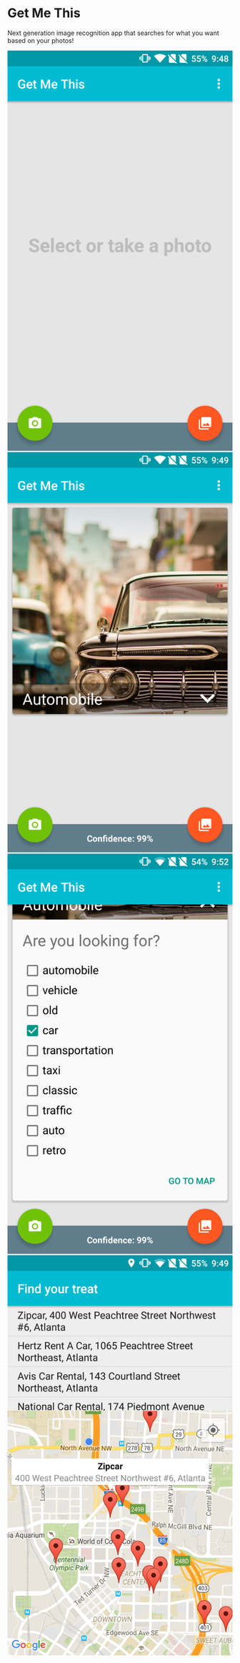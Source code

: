 # Get Me This
Next generation image recognition app that searches for what you want based on your photos!

![Main App](/assets/Main.png?raw=true)
![With photos loaded](/assets/MainWithPhoto.png?raw=true)
![More options](/assets/MainWithPhotoOptions.png?raw=true)
![Map](/assets/Map.png?raw=true)